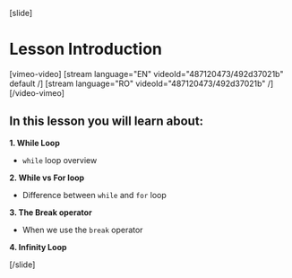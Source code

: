 [slide]
# Lesson Introduction

[vimeo-video]
[stream language="EN" videoId="487120473/492d37021b" default /]
[stream language="RO" videoId="487120473/492d37021b"  /]
[/video-vimeo]


## In this lesson you will learn about:

**1. While Loop**
- `while` loop overview

**2. While vs For loop**
- Difference between `while` and `for` loop

**3. The Break operator**
- When we use the `break` operator

**4. Infinity Loop**


[/slide]
